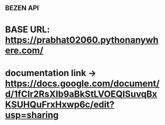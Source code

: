 ## BEZEN API

# BASE URL: https://prabhat02060.pythonanywhere.com/

# documentation link -> https://docs.google.com/document/d/1fCIr2RsXIb9aBkStLVOEQISuvqBxKSUHQuFrxHxwp6c/edit?usp=sharing
